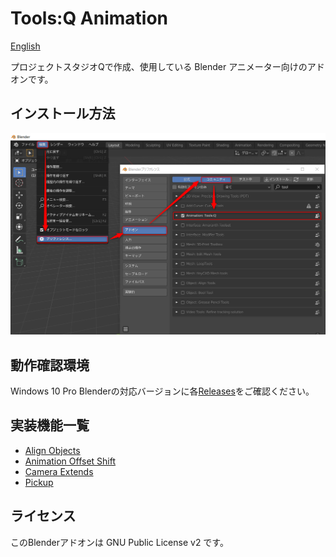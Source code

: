 # Tools:Q Animation

[English](README.en.md)

プロジェクトスタジオQで作成、使用している Blender アニメーター向けのアドオンです。

## インストール方法

![インストール画面](install.png "インストール方法")

## 動作確認環境

Windows 10 Pro
Blenderの対応バージョンに各[Releases](https://github.com/Project-StudioQ/toolsq_animation/releases)をご確認ください。

## 実装機能一覧

- [Align Objects](https://github.com/Project-StudioQ/align_objects)
- [Animation Offset Shift](https://github.com/Project-StudioQ/animation_shift)
- [Camera Extends](https://github.com/Project-StudioQ/camera_extends)
- [Pickup](https://github.com/Project-StudioQ/pickup)

## ライセンス

このBlenderアドオンは GNU Public License v2 です。
